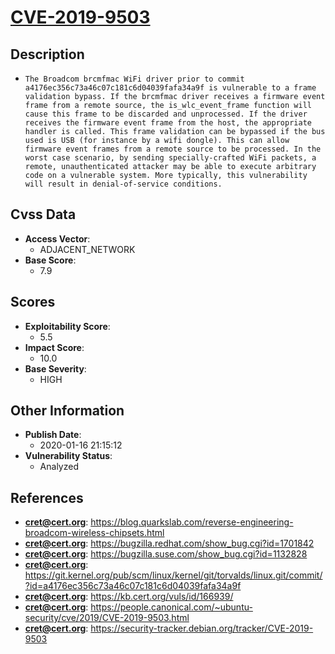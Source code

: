 
# [CVE-2019-9503](https://cve.mitre.org/cgi-bin/cvename.cgi?name=CVE-2019-9503)

## Description

- `The Broadcom brcmfmac WiFi driver prior to commit a4176ec356c73a46c07c181c6d04039fafa34a9f is vulnerable to a frame validation bypass. If the brcmfmac driver receives a firmware event frame from a remote source, the is_wlc_event_frame function will cause this frame to be discarded and unprocessed. If the driver receives the firmware event frame from the host, the appropriate handler is called. This frame validation can be bypassed if the bus used is USB (for instance by a wifi dongle). This can allow firmware event frames from a remote source to be processed. In the worst case scenario, by sending specially-crafted WiFi packets, a remote, unauthenticated attacker may be able to execute arbitrary code on a vulnerable system. More typically, this vulnerability will result in denial-of-service conditions.`

## Cvss Data

- **Access Vector**:
  - ADJACENT_NETWORK
- **Base Score**:
  - 7.9

## Scores

- **Exploitability Score**:
  - 5.5
- **Impact Score**:
  - 10.0
- **Base Severity**:
  - HIGH

## Other Information

- **Publish Date**:
  - 2020-01-16 21:15:12
- **Vulnerability Status**:
  - Analyzed

## References

- **cret@cert.org**: https://blog.quarkslab.com/reverse-engineering-broadcom-wireless-chipsets.html
- **cret@cert.org**: https://bugzilla.redhat.com/show_bug.cgi?id=1701842
- **cret@cert.org**: https://bugzilla.suse.com/show_bug.cgi?id=1132828
- **cret@cert.org**: https://git.kernel.org/pub/scm/linux/kernel/git/torvalds/linux.git/commit/?id=a4176ec356c73a46c07c181c6d04039fafa34a9f
- **cret@cert.org**: https://kb.cert.org/vuls/id/166939/
- **cret@cert.org**: https://people.canonical.com/~ubuntu-security/cve/2019/CVE-2019-9503.html
- **cret@cert.org**: https://security-tracker.debian.org/tracker/CVE-2019-9503
